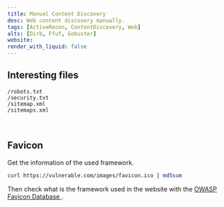 ```yaml
---
title: Manual Content Discovery
desc: Web content discovery manually.
tags: [ActiveRecon, ContentDiscovery, Web]
alts: [Dirb, Ffuf, Gobuster]
website:
render_with_liquid: false
---
```


## Interesting files

```
/robots.txt
/security.txt
/sitemap.xml
/sitemaps.xml
```

<br />

## Favicon

Get the information of the used framework.

```sh
curl https://vulnerable.com/images/favicon.ico | md5sum
```

Then check what is the framework used in the website with the
<a href="https://wiki.owasp.org/index.php/OWASP_favicon_database">
    OWASP Favicon Database
</a>.